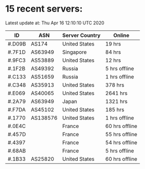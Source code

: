 # 15 recent servers:

Latest update at: Thu Apr 16 12:10:10 UTC 2020

| ID | ASN | Server Country | Online |
| -- | --- | -------------- | ------ |
| #.D09B | AS174 | United States | 19 hrs |
| #.7F1D | AS63949 | Singapore | 84 hrs |
| #.9FC3 | AS53889 | United States | 12 hrs |
| #.1F2B | AS49392 | Russia | 5 hrs offline |
| #.C133 | AS51659 | Russia | 1 hrs offline |
| #.C348 | AS35913 | United States | 378 hrs |
| #.E069 | AS40065 | United States | 2641 hrs |
| #.2A79 | AS63949 | Japan | 1321 hrs |
| #.F7DA | AS45102 | United States | 185 hrs |
| #.1770 | AS138576 | United States | 1 hrs offline |
| #.0E4C |  | France | 60 hrs offline |
| #.457D |  | France | 55 hrs offline |
| #.4397 |  | France | 54 hrs offline |
| #.68AB |  | France | 5 hrs offline |
| #.1B33 | AS25820 | United States | 60 hrs offline |

